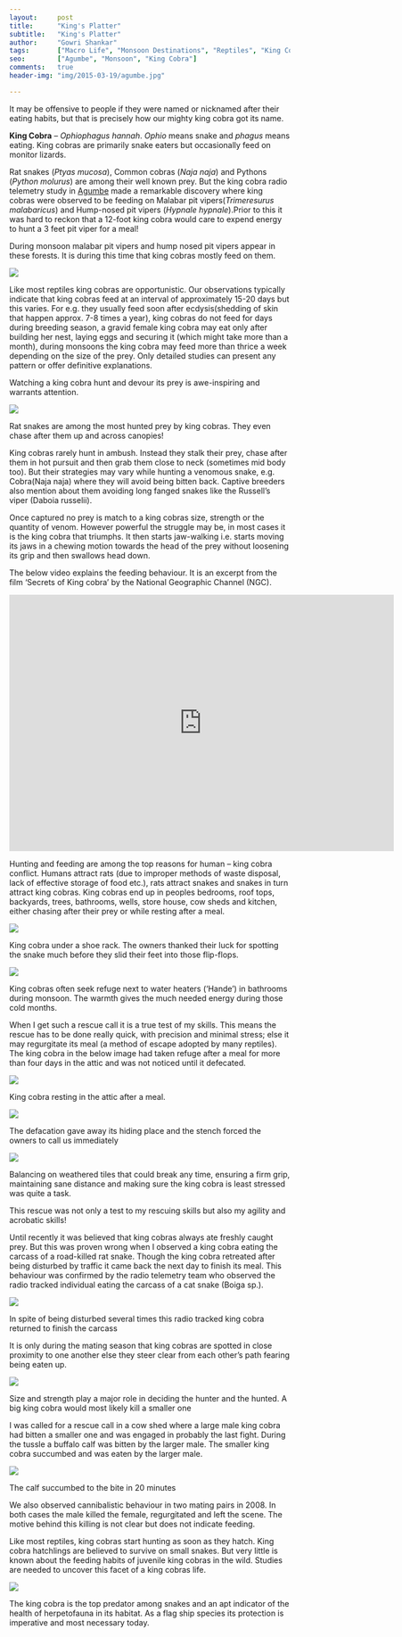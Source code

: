 ```yaml
---
layout:     post
title:      "King's Platter"
subtitle:   "King's Platter"
author:     "Gowri Shankar"
tags:       ["Macro Life", "Monsoon Destinations", "Reptiles", "King Cobra", "Western Ghats", "Agumbe", "Wildlife Destinations"]
seo:		["Agumbe", "Monsoon", "King Cobra"]
comments:   true
header-img: "img/2015-03-19/agumbe.jpg"

---
```


<p>
It may be offensive to people if they were named or nicknamed after their eating habits, but that is precisely how our mighty king cobra got its name. 
</p>

<p>
<strong>King Cobra</strong> – <em>Ophiophagus hannah</em>. <em>Ophio</em> means snake and <em>phagus</em> means eating. King cobras are primarily snake eaters but occasionally feed on monitor lizards.
</p>

<p>
Rat snakes (<em>Ptyas mucosa</em>), Common cobras (<em>Naja naja</em>) and Pythons (<em>Python molurus</em>) are among their well known prey. But the king cobra radio telemetry study in <a href="http://www.wilderhood.com/destination/Agumbe" target="_blank">Agumbe</a> made a remarkable discovery where king cobras were observed to be feeding on Malabar pit vipers(<em>Trimeresurus malabaricus</em>) and Hump-nosed pit vipers (<em>Hypnale hypnale</em>).Prior to this it was hard to reckon that a 12-foot king cobra would care to expend energy to hunt a 3 feet pit viper for a meal!
</p>

<p>
During monsoon malabar pit vipers and hump nosed pit vipers appear in these forests. It is during this time that king cobras mostly feed on them.
</p>

<img src="{{ site.baseurl }}/img/2015-03-19/agumbe1.jpg">

<p>
Like most reptiles king cobras are opportunistic. Our observations typically indicate that king cobras feed at an interval of approximately 15-20 days but this varies. For e.g. they usually feed soon after ecdysis(shedding of skin that happen approx. 7-8 times a year), king cobras do not feed for days during breeding season, a gravid female king cobra may eat only after building her nest, laying eggs and securing it (which might take more than a month), during monsoons the king cobra may feed more than thrice a week depending on the size of the prey. Only detailed studies can present any pattern or offer definitive explanations.
</p>

<p>
Watching a king cobra hunt and devour its prey is awe-inspiring and warrants attention.
</p>

<img src="{{ site.baseurl }}/img/2015-03-19/agumbe2.jpg">

<p>
Rat snakes are among the most hunted prey by king cobras. They even chase after them up and across canopies!
</p>

<p>
King cobras rarely hunt in ambush. Instead they stalk their prey, chase after them in hot pursuit and then grab them close to neck (sometimes mid body too). But their strategies may vary while hunting a venomous snake, e.g. Cobra(Naja naja) where they will avoid being bitten back. Captive breeders also mention about them avoiding long fanged snakes like the Russell’s viper (Daboia russelii).
</p>

<p>
Once captured no prey is match to a king cobras size, strength or the quantity of venom. However powerful the struggle may be, in most cases it is the king cobra that triumphs. It then starts jaw-walking i.e. starts moving its jaws in a chewing motion towards the head of the prey without loosening its grip and then swallows head down.
</p>

<p>
The below video explains the feeding behaviour. It is an excerpt from the film ‘Secrets of King cobra’ by the National Geographic Channel (NGC).
</p>

<iframe width="690" height="460" src="https://www.youtube.com/embed/FH-szKfsIfg?rel=0" frameborder="0" allowfullscreen></iframe>

<p>
Hunting and feeding are among the top reasons for human – king cobra conflict. Humans attract rats (due to improper methods of waste disposal, lack of effective storage of food etc.), rats attract snakes and snakes in turn attract king cobras. King cobras end up in peoples bedrooms, roof tops, backyards, trees, bathrooms, wells, store house, cow sheds and kitchen, either chasing after their prey or while resting after a meal.
</p>

<img src="{{ site.baseurl }}/img/2015-03-19/agumbe3.jpg">

<p>
King cobra under a shoe rack. The owners thanked their luck for spotting the snake much before they slid their feet into those flip-flops.
</p>

<img src="{{ site.baseurl }}/img/2015-03-19/agumbe4.jpg">

<p>
King cobras often seek refuge next to water heaters (‘Hande’) in bathrooms during monsoon. The warmth gives the much needed energy during those cold months.
</p>

<p>
When I get such a rescue call it is a true test of my skills. This means the rescue has to be done really quick, with precision and minimal stress; else it may regurgitate its meal (a method of escape adopted by many reptiles).  The king cobra in the below image had taken refuge after a meal for more than four days in the attic and was not noticed until it defecated.
</p>


<img src="{{ site.baseurl }}/img/2015-03-19/agumbe5.jpg">

<p>
King cobra resting in the attic after a meal.
</p>

<img src="{{ site.baseurl }}/img/2015-03-19/agumbe6.jpg">

<p>
The defacation gave away its hiding place and the stench forced the owners to call us immediately
</p>

<img src="{{ site.baseurl }}/img/2015-03-19/agumbe7.jpg">

<p>
Balancing on weathered tiles that could break any time, ensuring a firm grip, maintaining sane distance and making sure the king cobra is least stressed was quite a task.
</p>

<p>
This rescue was not only a test to my rescuing skills but also my agility and acrobatic skills!
</p>

<p>
Until recently it was believed that king cobras always ate freshly caught prey. But this was proven wrong when I observed a king cobra eating the carcass of a road-killed rat snake. Though the king cobra retreated after being disturbed by traffic it came back the next day to finish its meal. This behaviour was confirmed by the radio telemetry team who observed the radio tracked individual eating the carcass of a cat snake (Boiga sp.).
</p>

<img src="{{ site.baseurl }}/img/2015-03-19/agumbe8.jpg">

<p>
In spite of being disturbed several times this radio tracked king cobra returned to finish the carcass
</p>

<p>
It is only during the mating season that king cobras are spotted in close proximity to one another else they steer clear from each other’s path fearing being eaten up.
</p>

<img src="{{ site.baseurl }}/img/2015-03-19/agumbe9.jpg">

<p>
Size and strength play a major role in deciding the hunter and the hunted. A big king cobra would most likely kill a smaller one
</p>

<p>
I was called for a rescue call in a cow shed where a large male king cobra had bitten a smaller one and was engaged in probably the last fight. During the tussle a buffalo calf was bitten by the larger male. The smaller king cobra succumbed and was eaten by the larger male.
</p>

<img src="{{ site.baseurl }}/img/2015-03-19/agumbe10.jpg">

<p>
The calf succumbed to the bite in 20 minutes
</p>


<p>
We also observed cannibalistic behaviour in two mating pairs in 2008. In both cases the male killed the female, regurgitated and left the scene. The motive behind this killing is not clear but does not indicate feeding.
</p>

<p>
Like most reptiles, king cobras start hunting as soon as they hatch. King cobra hatchlings are believed to survive on small snakes. But very little is known about the feeding habits of juvenile king cobras in the wild. Studies are needed to uncover this facet of a king cobras life.
</p>

<img src="{{ site.baseurl }}/img/2015-03-19/agumbe11.jpg">


<p>
The king cobra is the top predator among snakes and an apt indicator of the health of herpetofauna in its habitat. As a flag ship species its protection is imperative and most necessary today.
</p>
